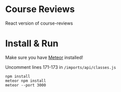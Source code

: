 # Course Reviews
React version of course-reviews

# Install & Run

Make sure you have [Meteor](https://www.meteor.com) installed!

Uncomment lines 171-173 in `/imports/api/classes.js`

    npm install
    meteor npm install
    meteor --port 3000
    
    

